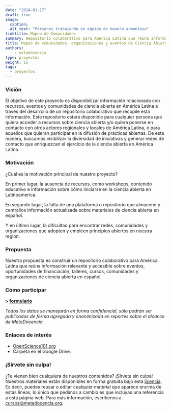 ```yaml
---
date: "2024-01-17"
draft: true
image:
  caption: 
  alt_text: "Personas trabajando en equipo de manera armoniosa"
linktitle: Mapeo de Comunidades
summary: Repositorio colaborativo para América Latina que reúna información relevante y accesible sobre eventos, oportunidades de financiación, talleres, cursos, comunidades y organizaciones de ciencia abierta en español. 
title: Mapeo de comunidades, organizaciones y eventos de Ciencia Abierta en Latinoamérica
authors: 
    - metadocencia
type: proyectos
weight: 15
tags:
  - proyectos
---
```


### Visión 
El objetivo de este proyecto es disponibilizar información relacionada con recursos, eventos y comunidades de ciencia abierta en América Latina a través del desarrollo de un repositorio colaborativo que recopile esta información. Este repositorio estará disponible para cualquier persona que quiera acceder a recursos sobre ciencia abierta y/o quiera ponerse en contacto con otros actores regionales y locales de América Latina, o para aquellos que quieran participar en la difusión de prácticas abiertas. De esta manera, buscamos visibilizar la diversidad de iniciativas y generar redes de contacto que enriquezcan el ejercicio de la ciencia abierta en América Latina.

### Motivación 
¿Cuál es la motivación principal de nuestro proyecto?

En primer lugar, la ausencia de recursos, como workshops, contenido educativo e información sobre cómo iniciarse en la ciencia abierta en Latinoamerica.

En segundo lugar, la falta de una plataforma o repositorio que almacene y centralice información actualizada sobre materiales de ciencia abierta en español.

Y en último lugar, la dificultad para encontrar redes, comunidades y organizaciones que adopten y empleen principios abiertos en nuestra región.

### Propuesta 
Nuestra propuesta es construir un repositorio colaborativo para América Latina que reúna información relevante y accesible sobre eventos, oportunidades de financiación, talleres, cursos, comunidades y organizaciones de ciencia abierta en español.

### Cómo participar 
**> [formulario]()**

*Todos los datos se manejarán en forma confidencial, sólo podrán ser publicados de forma agregada y anonimizada en reportes sobre el alcance de MetaDocencia.*

### Enlaces de interés

- [OpenScience101.org](https://openscience101.org/)
- Carpeta en el Google Drive.

### ¡Sírvete sin culpa!

¿Te vienen bien cualquiera de nuestros contenidos? ¡Sírvete sin culpa! Nuestros materiales están disponibles en forma gratuita bajo esta [licencia](https://creativecommons.org/licenses/by/4.0/deed.es). Es decir, puedes reusar o editar cualquier material que aparece encima de estas líneas, lo único que pedimos a cambio es que incluyas una referencia a esta página web. Para más información, escríbenos a [cursos@metadocencia.org](mailto:cursos@metadocencia.org).
